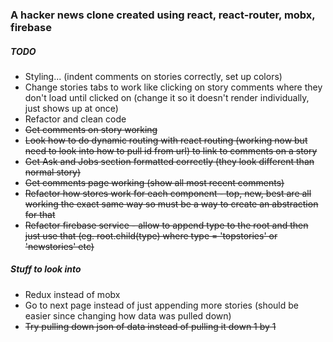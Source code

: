 ### A hacker news clone created using react, react-router, mobx, firebase

##### TODO
+ Styling... (indent comments on stories correctly, set up colors)
+ Change stories tabs to work like clicking on story comments where they don't load until clicked on (change it so it doesn't render individually, just shows up at once)
+ Refactor and clean code
+ ~~Get comments on story working~~
+ ~~Look how to do dynamic routing with react routing (working now but need to look into how to pull id from url) to link to comments on a story~~
+ ~~Get Ask and Jobs section formatted correctly (they look different than normal story)~~
+ ~~Get comments page working (show all most recent comments)~~
+ ~~Refactor how stores work for each component - top, new, best are all working the exact same way so must be a way to create an abstraction for that~~
+ ~~Refactor firebase service - allow to append type to the root and then just use that (eg. root.child(type) where type = 'topstories' or 'newstories' etc)~~

##### Stuff to look into
+ Redux instead of mobx
+ Go to next page instead of just appending more stories (should be easier since changing how data was pulled down)
+ ~~Try pulling down json of data instead of pulling it down 1 by 1~~
